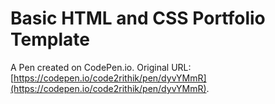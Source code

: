 # Basic HTML and CSS Portfolio Template

A Pen created on CodePen.io. Original URL: [https://codepen.io/code2rithik/pen/dyvYMmR](https://codepen.io/code2rithik/pen/dyvYMmR).


